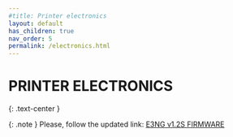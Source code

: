 ```yaml
---
#title: Printer electronics
layout: default
has_children: true
nav_order: 5
permalink: /electronics.html
---
```

# PRINTER ELECTRONICS
{: .text-center }

{: .note }
Please, follow the updated link: [E3NG v1.2S FIRMWARE]

[E3NG v1.2S FIRMWARE]: https://rh3d.xyz/E3NG_v1_2/standard/firmware
